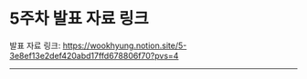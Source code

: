 # 5주차 발표 자료 링크

발표 자료 링크: https://wookhyung.notion.site/5-3e8ef13e2def420abd17ffd678806f70?pvs=4

---
